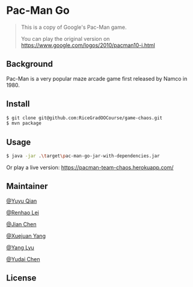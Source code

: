 # Pac-Man Go

> This is a copy of Google's Pac-Man game.
>
> You can play the original version on  https://www.google.com/logos/2010/pacman10-i.html 

## Background

Pac-Man is a very popular maze arcade game first released by Namco in 1980.

## Install

```sh
$ git clone git@github.com:RiceGradOOCourse/game-chaos.git
$ mvn package
```

## Usage

```sh
$ java -jar .\target\pac-man-go-jar-with-dependencies.jar
```

Or play a live version: https://pacman-team-chaos.herokuapp.com/

## Maintainer

[@Yuyu Qian]()

[@Renhao Lei]()

[@Jian Chen]()

[@Xuejuan Yang]()

[@Yang Lyu]()

[@Yudai Chen](https://github.com/Yudai-Chen)



## License

